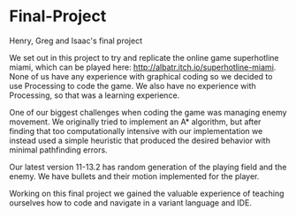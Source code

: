 # Final-Project
Henry, Greg and Isaac's final project

We set out in this project to try and replicate the online game superhotline miami, which can be played here: http://albatr.itch.io/superhotline-miami. 
None of us have any experience with graphical coding so we decided to use Processing to code the game. We also have no experience with Processing, so that was a learning experience. 

One of our biggest challenges when coding the game was managing enemy movement. We originally tried to implement an A* algorithm, but after finding that too computationally intensive with our implementation we instead used a simple heuristic that produced the desired behavior with minimal pathfinding errors.

Our latest version 11-13.2 has random generation of the playing field and the enemy. We have bullets and their motion implemented for the player. 

Working on this final project we gained the valuable experience of teaching ourselves how to code and navigate in a variant language and IDE. 
